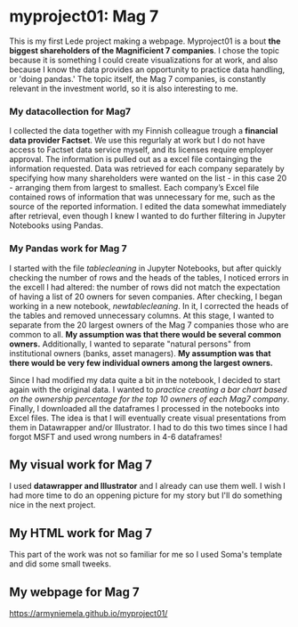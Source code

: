 # myproject01: Mag 7

This is my first Lede project making a webpage. Myproject01 is a bout **the biggest shareholders of the Magnificient 7 companies**. I chose the topic because it is something I could create visualizations for at work, and also because I know the data provides an opportunity to practice data handling, or 'doing pandas.' The topic itself, the Mag 7 companies, is constantly relevant in the investment world, so it is also interesting to me.

### My datacollection for Mag7

I collected the data together with my Finnish colleague trough a **financial data provider Factset**. We use this regurlaly at work but I do not have access to Factset data service myself, and its licenses require employer approval. The information is pulled out as a excel file containging the information requested. Data was retrieved for each company separately by specifying how many shareholders were wanted on the list - in this case 20 - arranging them from largest to smallest. Each company’s Excel file contained rows of information that was unnecessary for me, such as the source of the reported information. I edited the data somewhat immediately after retrieval, even though I knew I wanted to do further filtering in Jupyter Notebooks using Pandas.

### My Pandas work for Mag 7

I started with the file *tablecleaning* in Jupyter Notebooks, but after quickly checking the number of rows and the heads of the tables, I noticed errors in the excell I had altered: the number of rows did not match the expectation of having a list of 20 owners for seven companies. After checking, I began working in a new notebook, *newtablecleaning*. In it, I corrected the heads of the tables and removed unnecessary columns. At this stage, I wanted to separate from the 20 largest owners of the Mag 7 companies those who are common to all. **My assumption was that there would be several common owners.** Additionally, I wanted to separate "natural persons" from institutional owners (banks, asset managers). **My assumption was that there would be very few individual owners among the largest owners.**

Since I had modified my data quite a bit in the notebook, I decided to start again with the original data. I wanted to *practice creating a bar chart based on the ownership percentage for the top 10 owners of each Mag7 company*. Finally, I downloaded all the dataframes I processed in the notebooks into Excel files. The idea is that I will eventually create visual presentations from them in Datawrapper and/or Illustrator. I had to do this two times since I had forgot MSFT and used wrong numbers in 4-6 dataframes!

## My visual work for Mag 7

I used **datawrapper and Illustrator** and I already can use them well. I wish I had more time to do an oppening picture for my story but I'll do something nice in the next project.

## My HTML work for Mag 7

This part of the work was not so familiar for me so I used Soma's template and did some small tweeks. 

## My webpage for Mag 7

https://armyniemela.github.io/myproject01/
